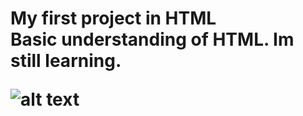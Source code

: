 <h1> My first project in HTML
<br />
Basic understanding of HTML. Im  still learning. 

![alt text](https://i.ytimg.com/vi/-dJolYw8tnk/hqdefault.jpg "Git Gud")

